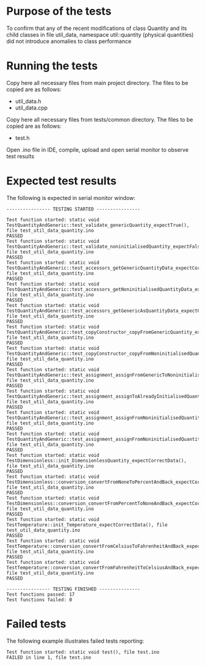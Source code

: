 # Purpose of the tests

To confirm that any of the recent modifications of class Quantity and its child classes in file util_data, namespace util::quantity (physical quantities) did not introduce anomalies to class performance

# Running the tests

Copy here all necessary files from main project directory. The files to be copied are as follows:

* util_data.h
* util_data.cpp

Copy here all necessary files from tests/common directory. The files to be copied are as follows:

* test.h

Open .ino file in IDE, compile, upload and open serial monitor to observe test results

# Expected test results

The following is expected in serial monitor window:

    ---------------- TESTING STARTED ----------------
    
    Test function started: static void TestQuantityAndGeneric::test_validate_genericQuantity_expectTrue(), file test_util_data_quantity.ino
    PASSED
    Test function started: static void TestQuantityAndGeneric::test_validate_noninitialisedQuantity_expectFalse(), file test_util_data_quantity.ino
    PASSED
    Test function started: static void TestQuantityAndGeneric::test_accessors_getGenericQuantityData_expectCorrectValues(), file test_util_data_quantity.ino
    PASSED
    Test function started: static void TestQuantityAndGeneric::test_accessors_getNoninitialisedQuantityData_expectDefaultValues(), file test_util_data_quantity.ino
    PASSED
    Test function started: static void TestQuantityAndGeneric::test_accessors_getGenericAsQuantityData_expectCorrectValues(), file test_util_data_quantity.ino
    PASSED
    Test function started: static void TestQuantityAndGeneric::test_copyConstructor_copyFromGenericQuantity_expectSameValues(), file test_util_data_quantity.ino
    PASSED
    Test function started: static void TestQuantityAndGeneric::test_copyConstructor_copyFromNoninitialisedQuantity_expectDefaultData(), file test_util_data_quantity.ino
    PASSED
    Test function started: static void TestQuantityAndGeneric::test_assignment_assignFromGenericToNoninitialisedQuantity_expectSameValues(), file test_util_data_quantity.ino
    PASSED
    Test function started: static void TestQuantityAndGeneric::test_assignment_assignToAlreadyInitialisedQuantity_expectDataNotCopied(), file test_util_data_quantity.ino
    PASSED
    Test function started: static void TestQuantityAndGeneric::test_assignment_assignFromNoninitialisedQuantity_expectDefaultData(), file test_util_data_quantity.ino
    PASSED
    Test function started: static void TestQuantityAndGeneric::test_assignment_assignFromNoninitialisedQuantityToAlreadyInitialisedQuantity_expectDataNotCopied(), file test_util_data_quantity.ino
    PASSED
    Test function started: static void TestDimensionless::init_DimensionlessQuantity_expectCorrectData(), file test_util_data_quantity.ino
    PASSED
    Test function started: static void TestDimensionless::conversion_convertFromNoneToPercentAndBack_expectCorrectData(), file test_util_data_quantity.ino
    PASSED
    Test function started: static void TestDimensionless::conversion_convertFromPercentToNoneAndBack_expectCorrectData(), file test_util_data_quantity.ino
    PASSED
    Test function started: static void TestTemperature::init_Temperature_expectCorrectData(), file test_util_data_quantity.ino
    PASSED
    Test function started: static void TestTemperature::conversion_convertFromCelsiusToFahrenheitAndBack_expectCorrectData(), file test_util_data_quantity.ino
    PASSED
    Test function started: static void TestTemperature::conversion_convertFromFahrenheitToCelsiusAndBack_expectCorrectData(), file test_util_data_quantity.ino
    PASSED
    
    ---------------- TESTING FINISHED ---------------
    Test functions passed: 17
    Test functions failed: 0

# Failed tests

The following example illustrates failed tests reporting:

    Test function started: static void test(), file test.ino
    FAILED in line 1, file test.ino
